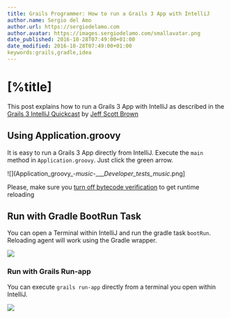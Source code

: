 ```yaml
---
title: Grails Programmer: How to run a Grails 3 App with IntelliJ
author.name: Sergio del Amo
author.url: https://sergiodelamo.com
author.avatar: https://images.sergiodelamo.com/smallavatar.png 
date_published: 2016-10-28T07:49:00+01:00
date_modified: 2016-10-28T07:49:00+01:00
keywords:grails,gradle,idea
---
```


# [%title]

This post explains how to run a Grails 3 App with IntelliJ as described in the [Grails 3 IntelliJ Quickcast](https://player.vimeo.com/video/186362455#t=3m17s) by [Jeff Scott Brown](https://twitter.com/jeffscottbrown)

## Using Application.groovy

It is easy to run a Grails 3 App directly from IntelliJ. Execute the `main` method in `Application.groovy`. Just click the green arrow.


![](Application_groovy_-_music_-____Developer_tests_music_.png]

Please, make sure you [turn off bytecode verification](http://sergiodelamo.es/run-grails-3-app-from-intellij-with-runtime-reloading/) to get runtime reloading

## Run with Gradle BootRun Task

You can open a Terminal within IntelliJ and run the gradle task `bootRun`. Reloading agent will work using the Gradle wrapper.

![](https://images.sergiodelamo.com/Fullscreen_25_10_2016__08_22-1024x822.png)

### Run with Grails Run-app

You can execute `grails run-app` directly from a terminal you open within IntelliJ.

![](https://images.sergiodelamo.com/Fullscreen_25_10_2016__08_27.png)